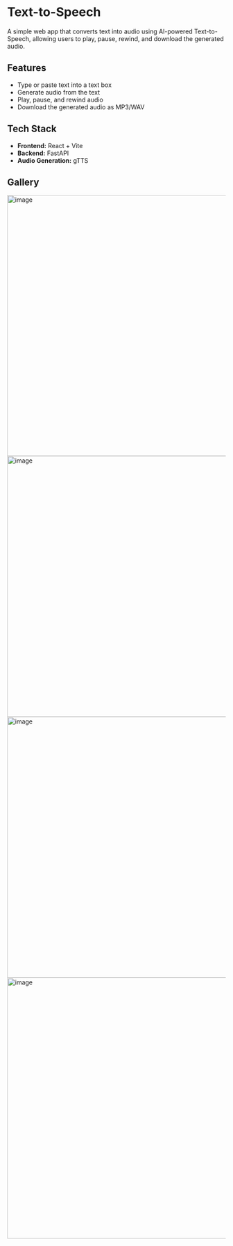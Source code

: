 # Text-to-Speech

A simple web app that converts text into audio using AI-powered Text-to-Speech, allowing users to play, pause, rewind, and download the generated audio.

## Features

- Type or paste text into a text box
- Generate audio from the text
- Play, pause, and rewind audio
- Download the generated audio as MP3/WAV

## Tech Stack

- **Frontend:** React + Vite
- **Backend:** FastAPI
- **Audio Generation:** gTTS

## Gallery

<img width="700" height="600" alt="image" src="https://github.com/user-attachments/assets/dbade250-09aa-4542-8b01-f6c8e24b2098" />

<img width="700" height="600" alt="image" src="https://github.com/user-attachments/assets/1fa2f733-9eb2-44e0-b3e3-5ec9d479cf9f" />

<img width="700" height="600" alt="image" src="https://github.com/user-attachments/assets/517e9fe4-bb8f-4d74-a92c-7b2015ae40f6" />

<img width="700" height="600" alt="image" src="https://github.com/user-attachments/assets/eef71091-ff6b-45ed-ba72-d7f3f0f18a78" />
